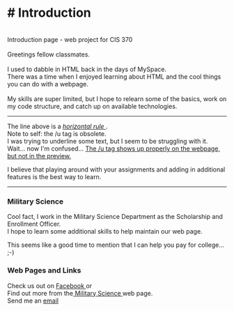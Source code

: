 <style>
p1{text-align=center;}
</style>

<h1> <p1># Introduction </p1> </h1> <br>
Introduction page - web project for CIS 370 <br> <br>
Greetings fellow classmates. <br> <br>
I used to dabble in HTML back in the days of MySpace. <br>
There was a time when I enjoyed learning about HTML and the cool things you can do with a webpage. <br> <br>
My skills are super limited, but I hope to relearn some of the basics, work on my code structure, and catch up on available technologies.
<hr>
The line above is a <em> <u> horizontal rule </u> </em>. <br>
Note to self:  the /u tag is obsolete. <br>
I was trying to underline some text, but I seem to be struggling with it. <br>
Wait... now I'm confused... <u> The /u tag shows up properly on the webpage, but not in the preview. </u>

I believe that playing around with your assignments and adding in additional features is the best way to learn.
<hr>
<H3> Military Science </H3>
Cool fact, I work in the Military Science Department as the Scholarship and Enrollment Officer. <br>
I hope to learn some additional skills to help maintain our web page.

This seems like a good time to mention that I can help you pay for college...  ;-)

<h3> Web Pages and Links </h3>
Check us out on <a href="https://www.facebook.com/BearBattalionROTC/"> Facebook </a> or <br>
Find out more from the<a href="http://www.missouristate.edu/milsci/"> Military Science </a> web page. <br>
Send me an <a href="mailto: proberson@missouristate.edu?Subject=Hello%20from%20CIS%20370"> email </a> <br>

